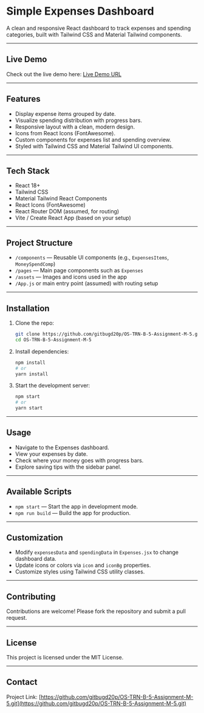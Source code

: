 # Simple Expenses Dashboard

A clean and responsive React dashboard to track expenses and spending categories, built with Tailwind CSS and Material Tailwind components.

---

## Live Demo

Check out the live demo here: [Live Demo URL](https://simple-dashboard-trn-m-5.netlify.app)

---

## Features

- Display expense items grouped by date.
- Visualize spending distribution with progress bars.
- Responsive layout with a clean, modern design.
- Icons from React Icons (FontAwesome).
- Custom components for expenses list and spending overview.
- Styled with Tailwind CSS and Material Tailwind UI components.

---

## Tech Stack

- React 18+
- Tailwind CSS
- Material Tailwind React Components
- React Icons (FontAwesome)
- React Router DOM (assumed, for routing)
- Vite / Create React App (based on your setup)

---

## Project Structure

- `/components` — Reusable UI components (e.g., `ExpensesItems`, `MoneySpendComp`)
- `/pages` — Main page components such as `Expenses`
- `/assets` — Images and icons used in the app
- `/App.js` or main entry point (assumed) with routing setup

---

## Installation

1. Clone the repo:

   ```bash
   git clone https://github.com/gitbugd20p/OS-TRN-B-5-Assignment-M-5.git
   cd OS-TRN-B-5-Assignment-M-5

   ```

2. Install dependencies:

   ```bash
   npm install
   # or
   yarn install
   ```

3. Start the development server:

   ```bash
   npm start
   # or
   yarn start
   ```

---

## Usage

- Navigate to the Expenses dashboard.
- View your expenses by date.
- Check where your money goes with progress bars.
- Explore saving tips with the sidebar panel.

---

## Available Scripts

- `npm start` — Start the app in development mode.
- `npm run build` — Build the app for production.

---

## Customization

- Modify `expensesData` and `spendingData` in `Expenses.jsx` to change dashboard data.
- Update icons or colors via `icon` and `iconBg` properties.
- Customize styles using Tailwind CSS utility classes.

---

## Contributing

Contributions are welcome! Please fork the repository and submit a pull request.

---

## License

This project is licensed under the MIT License.

---

## Contact

Project Link: [https://github.com/gitbugd20p/OS-TRN-B-5-Assignment-M-5.git](https://github.com/gitbugd20p/OS-TRN-B-5-Assignment-M-5.git)
